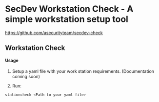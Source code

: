 <a id="markdown-SecDev Check" name="SecDev Check"></a>
# SecDev Workstation Check - A simple workstation setup tool

<https://github.com/asecurityteam/secdev-check>

<a id="markdown-overview" name="overview"></a>
## Workstation Check

#### Usage

1. Setup a yaml file with your work station requirements. (Documentation coming soon)

2. Run:

```bash
stationcheck <Path to your yaml file>
```